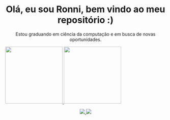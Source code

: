 
<h1 align='center'>
 Olá, eu sou Ronni, bem vindo ao meu repositório :)
</h1>

<p align='center'>
  Estou graduando em ciência da computação e em busca de novas oportunidades.
</p>


 <div>
  <a href="https://github.com/RonniSouza">
  <img height="180em" src=src="https://github-readme-stats.vercel.app/api?username=ronnisouza&show_icons=true&count_private=true&theme=dark&include_all_commits=true"/>
  <img height="180em" src="https://github-readme-stats.vercel.app/api/top-langs/?username=RonniSouza&layout=compact&langs_count=7&theme=dark"/>
</div>
 
 <p align='center'>
  
  <a href="https://www.linkedin.com/in/ronni-souza/">
    <img src="https://img.shields.io/badge/linkedin-%230077B5.svg?&style=for-the-badge&logo=linkedin&logoColor=white" />
  </a>
  <a href="https://instagram.com/ronnisouza">
    <img src="https://img.shields.io/badge/instagram-%23E4405F.svg?&style=for-the-badge&logo=instagram&logoColor=white" />        
  </a>

</p>
 



  
  


